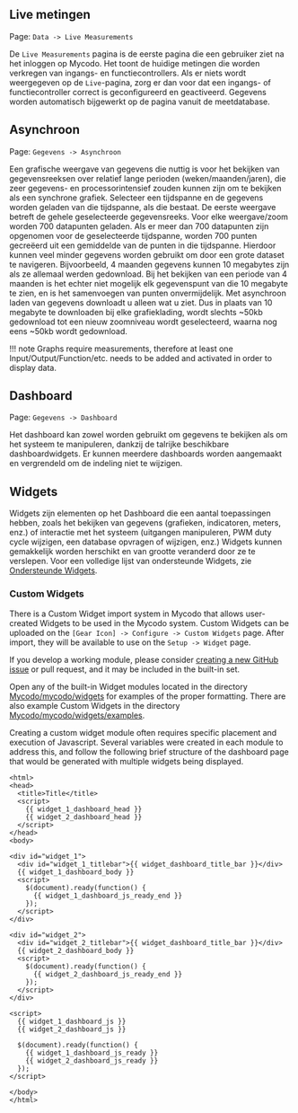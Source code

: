 ## Live metingen

Page\: `Data -> Live Measurements`

De `Live Measurements` pagina is de eerste pagina die een gebruiker ziet na het inloggen op Mycodo. Het toont de huidige metingen die worden verkregen van ingangs- en functiecontrollers. Als er niets wordt weergegeven op de `Live`-pagina, zorg er dan voor dat een ingangs- of functiecontroller correct is geconfigureerd en geactiveerd. Gegevens worden automatisch bijgewerkt op de pagina vanuit de meetdatabase.

## Asynchroon

Page\: `Gegevens -> Asynchroon`

Een grafische weergave van gegevens die nuttig is voor het bekijken van gegevensreeksen over relatief lange perioden (weken/maanden/jaren), die zeer gegevens- en processorintensief zouden kunnen zijn om te bekijken als een synchrone grafiek. Selecteer een tijdspanne en de gegevens worden geladen van die tijdspanne, als die bestaat. De eerste weergave betreft de gehele geselecteerde gegevensreeks. Voor elke weergave/zoom worden 700 datapunten geladen. Als er meer dan 700 datapunten zijn opgenomen voor de geselecteerde tijdspanne, worden 700 punten gecreëerd uit een gemiddelde van de punten in die tijdspanne. Hierdoor kunnen veel minder gegevens worden gebruikt om door een grote dataset te navigeren. Bijvoorbeeld, 4 maanden gegevens kunnen 10 megabytes zijn als ze allemaal werden gedownload. Bij het bekijken van een periode van 4 maanden is het echter niet mogelijk elk gegevenspunt van die 10 megabyte te zien, en is het samenvoegen van punten onvermijdelijk. Met asynchroon laden van gegevens downloadt u alleen wat u ziet. Dus in plaats van 10 megabyte te downloaden bij elke grafieklading, wordt slechts ~50kb gedownload tot een nieuw zoomniveau wordt geselecteerd, waarna nog eens ~50kb wordt gedownload.

!!! note
    Graphs require measurements, therefore at least one Input/Output/Function/etc. needs to be added and activated in order to display data.

## Dashboard

Page\: `Gegevens -> Dashboard`

Het dashboard kan zowel worden gebruikt om gegevens te bekijken als om het systeem te manipuleren, dankzij de talrijke beschikbare dashboardwidgets. Er kunnen meerdere dashboards worden aangemaakt en vergrendeld om de indeling niet te wijzigen.

## Widgets

Widgets zijn elementen op het Dashboard die een aantal toepassingen hebben, zoals het bekijken van gegevens (grafieken, indicatoren, meters, enz.) of interactie met het systeem (uitgangen manipuleren, PWM duty cycle wijzigen, een database opvragen of wijzigen, enz.) Widgets kunnen gemakkelijk worden herschikt en van grootte veranderd door ze te verslepen. Voor een volledige lijst van ondersteunde Widgets, zie [Ondersteunde Widgets](Ondersteunde-Widgets.md).

### Custom Widgets

There is a Custom Widget import system in Mycodo that allows user-created Widgets to be used in the Mycodo system. Custom Widgets can be uploaded on the `[Gear Icon] -> Configure -> Custom Widgets` page. After import, they will be available to use on the `Setup -> Widget` page.

If you develop a working module, please consider [creating a new GitHub issue](https://github.com/kizniche/Mycodo/issues/new?assignees=&labels=&template=feature-request.md&title=New%20Module) or pull request, and it may be included in the built-in set.

Open any of the built-in Widget modules located in the directory [Mycodo/mycodo/widgets](https://github.com/kizniche/Mycodo/tree/master/mycodo/widgets/) for examples of the proper formatting. There are also example Custom Widgets in the directory [Mycodo/mycodo/widgets/examples](https://github.com/kizniche/Mycodo/tree/master/mycodo/widgets/examples).

Creating a custom widget module often requires specific placement and execution of Javascript. Several variables were created in each module to address this, and follow the following brief structure of the dashboard page that would be generated with multiple widgets being displayed.

```angular2html
<html>
<head>
  <title>Title</title>
  <script>
    {{ widget_1_dashboard_head }}
    {{ widget_2_dashboard_head }}
  </script>
</head>
<body>

<div id="widget_1">
  <div id="widget_1_titlebar">{{ widget_dashboard_title_bar }}</div>
  {{ widget_1_dashboard_body }}
  <script>
    $(document).ready(function() {
      {{ widget_1_dashboard_js_ready_end }}
    });
  </script>
</div>

<div id="widget_2">
  <div id="widget_2_titlebar">{{ widget_dashboard_title_bar }}</div>
  {{ widget_2_dashboard_body }}
  <script>
    $(document).ready(function() {
      {{ widget_2_dashboard_js_ready_end }}
    });
  </script>
</div>

<script>
  {{ widget_1_dashboard_js }}
  {{ widget_2_dashboard_js }}

  $(document).ready(function() {
    {{ widget_1_dashboard_js_ready }}
    {{ widget_2_dashboard_js_ready }}
  });
</script>

</body>
</html>
```
